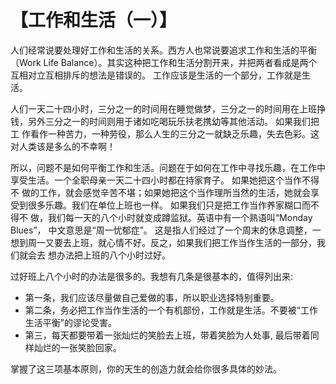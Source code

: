 # 【工作和生活（一）】

人们经常说要处理好工作和生活的关系。西方人也常说要追求工作和生活的平衡（Work Life Balance）。其实这种把工作和生活分割开来，并把两者看成是两个互相对立互相排斥的想法是错误的。
工作应该是生活的一个部分，工作就是生活。

人们一天二十四小时，三分之一的时间用在睡觉做梦，三分之一的时间用在上班挣钱，另外三分之一的时间则用于诸如吃喝玩乐扶老携幼等其他活动。
如果我们把工 作看作一种苦力，一种劳役，那么人生的三分之一就缺乏乐趣，失去色彩。这对人类该是多么的不幸啊！

所以，问题不是如何平衡工作和生活。问题在于如何在工作中寻找乐趣，在工作中享受生活。一个全职母亲一天二十四小时都在持家育子。
如果她把这个当作不得不 做的工作，就会感觉辛苦不堪；如果她把这个当作理所当然的生活，她就会享受到很多乐趣。我们在单位上班也一样。
如果我们只是把工作当作养家糊口而不得不 做，我们每一天的八个小时就变成蹲监狱。英语中有一个熟语叫“Monday Blues”， 中文意思是“周一忧郁症”。
这是指人们经过了一个周末的休息调整，一想到周一又要去上班，就心情不好。反之，如果我们把工作当作生活的一部分，我们就会去 想办法把上班的八个小时过好。

过好班上八个小时的办法是很多的。我想有几条是很基本的，值得列出来:
- 第一条，我们应该尽量做自己爱做的事，所以职业选择特别重要。
- 第二条，务必把工作当作生活的一个有机部份，工作就是生活。不要被“工作生活平衡”的谬论受害。
- 第三，每天都要带着一张灿烂的笑脸去上班，带着笑脸为人处事, 最后带着同样灿烂的一张笑脸回家。

掌握了这三项基本原则，你的天生的创造力就会给你很多具体的妙法。
